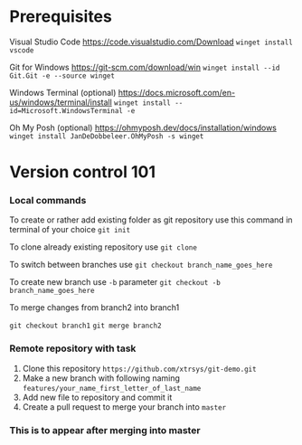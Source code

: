 # Prerequisites

Visual Studio Code <https://code.visualstudio.com/Download>
`winget install vscode`

Git for Windows <https://git-scm.com/download/win>
`winget install --id Git.Git -e --source winget`

Windows Terminal (optional) <https://docs.microsoft.com/en-us/windows/terminal/install>
`winget install --id=Microsoft.WindowsTerminal -e`

Oh My Posh (optional) <https://ohmyposh.dev/docs/installation/windows>
`winget install JanDeDobbeleer.OhMyPosh -s winget`

# Version control 101

### Local commands

To create or rather add existing folder as git repository use this command in terminal of your choice
`git init`

To clone already existing repository use
`git clone`

To switch between branches use
`git checkout branch_name_goes_here`

To create new branch use `-b` parameter
`git checkout -b branch_name_goes_here`

To merge changes from branch2 into branch1

`git checkout branch1`
`git merge branch2`

### Remote repository with task

1. Clone this repository `https://github.com/xtrsys/git-demo.git`
2. Make a new branch with following naming `features/your_name_first_letter_of_last_name`
3. Add new file to repository and commit it
4. Create a pull request to merge your branch into `master`

### This is to appear after merging into master
